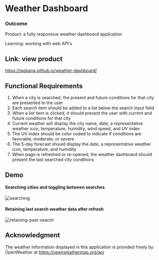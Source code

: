 # Weather Dashboard


### Outcome
Product: a fully responsive weather dashboard application

Learning: working with web API's 


## Link: view product
https://lagbana.github.io/weather-dashboard/


## Functional Requirements
1. When a city is searched, the present and future conditions for that city are presented to the user
2. Each search item should be added to a list below the search input field
3. When a list item is clicked, it should present the user with current and future conditions for that city
3. Current weather will display the city name, date, a representative weather icon, temperature, humidity, wind speed, and UV index
4. The UV index should be color coded to indicate if conditions are favorable, moderate, or severe
5. The 5-day forecast should display the date, a representative weather icon, temperature, and humidity
6. When page is refreshed or re-opened, the weather dashboard should present the last searched city conditions


## Demo

#### Searching cities and toggling between searches
![searching](resources/weatherDash1.gif)

#### Retaining last search weather data after refresh
![retaining-past-search](resources/weatherDash2.gif)

## Acknowledgment
The weather information displayed in this application is provided freely by OpenWeather at https://openweathermap.org/api